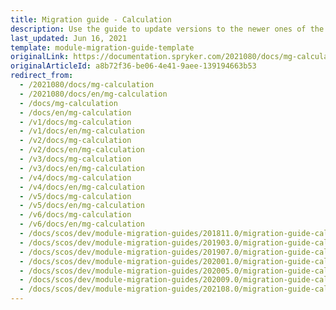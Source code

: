 ```yaml
---
title: Migration guide - Calculation
description: Use the guide to update versions to the newer ones of the Calculation module.
last_updated: Jun 16, 2021
template: module-migration-guide-template
originalLink: https://documentation.spryker.com/2021080/docs/mg-calculation
originalArticleId: a8b72f36-be06-4e41-9aee-139194663b53
redirect_from:
  - /2021080/docs/mg-calculation
  - /2021080/docs/en/mg-calculation
  - /docs/mg-calculation
  - /docs/en/mg-calculation
  - /v1/docs/mg-calculation
  - /v1/docs/en/mg-calculation
  - /v2/docs/mg-calculation
  - /v2/docs/en/mg-calculation
  - /v3/docs/mg-calculation
  - /v3/docs/en/mg-calculation
  - /v4/docs/mg-calculation
  - /v4/docs/en/mg-calculation
  - /v5/docs/mg-calculation
  - /v5/docs/en/mg-calculation
  - /v6/docs/mg-calculation
  - /v6/docs/en/mg-calculation
  - /docs/scos/dev/module-migration-guides/201811.0/migration-guide-calculation.html
  - /docs/scos/dev/module-migration-guides/201903.0/migration-guide-calculation.html
  - /docs/scos/dev/module-migration-guides/201907.0/migration-guide-calculation.html
  - /docs/scos/dev/module-migration-guides/202001.0/migration-guide-calculation.html
  - /docs/scos/dev/module-migration-guides/202005.0/migration-guide-calculation.html
  - /docs/scos/dev/module-migration-guides/202009.0/migration-guide-calculation.html
  - /docs/scos/dev/module-migration-guides/202108.0/migration-guide-calculation.html
---
```

